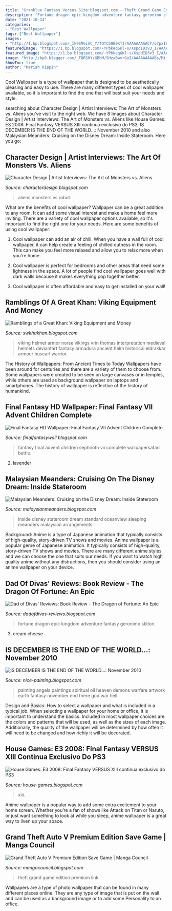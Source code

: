 ```yaml
---
title: "Granblue Fantasy Versus Site:blogspot.com - Theft Grand Game Edition Premium Link"
description: "Fortune dragon epic kingdom adventure fantasy geronimo stilton"
date: "2021-10-14"
categories:
- "Best Wallpaper"
tags: ["Best Wallpaper"]
images:
- "http://1.bp.blogspot.com/_Ik9SMeiAC_Y/TOfCb9E0KTI/AAAAAAAAACY/o7pxID9kMSk/s640/painting-of-angels-demons-w+%25282%2529.jpg"
featuredImage: "https://1.bp.blogspot.com/-YPbkeqGKl-s/XspdID3v3_I/AAAAAAAAH8U/cpnZHFAQPUolPIKbaTIz16R8EH7ix-ergCPcBGAYYCw/s1600/grand-theft-auto-v-save-game-3.jpg"
featured_image: "https://1.bp.blogspot.com/-YPbkeqGKl-s/XspdID3v3_I/AAAAAAAAH8U/cpnZHFAQPUolPIKbaTIz16R8EH7ix-ergCPcBGAYYCw/s1600/grand-theft-auto-v-save-game-3.jpg"
image: "http://bp0.blogger.com/_TQRSHYsGBhM/SHzxBwvrGoI/AAAAAAAAABs/MiftMoSAZp0/w1200-h630-p-k-no-nu/13_by_engelszorn.jpg"
ShowToc: true
author: "Mariah Rippin"
---
```



Cool Wallpaper is a type of wallpaper that is designed to be aesthetically pleasing and easy to use. There are many different types of cool wallpaper available, so it is important to find the one that will best suit your needs and style.

	

		
searching about Character Design | Artist Interviews: The Art of Monsters vs. Aliens you've visit to the right web. We have 8 Images about Character Design | Artist Interviews: The Art of Monsters vs. Aliens like House Games: E3 2008: Final Fantasy VERSUS XIII continua exclusivo do PS3, IS DECEMBER IS THE END OF THE WORLD...: November 2010 and also Malaysian Meanders: Cruising on the Disney Dream: Inside Stateroom. Here you go:
		
    
## Character Design | Artist Interviews: The Art Of Monsters Vs. Aliens

<img loading=lazy src="http://3.bp.blogspot.com/_IVz6eiQYukI/Sfc2fItlYcI/AAAAAAAAEIY/AFZGq5LzPQA/w1200-h630-p-k-no-nu/robot_sf.jpg" onerror="this.onerror=null;this.src='https://tse3.mm.bing.net/th?id=OIP.N16q06ky3i_iJLD8VvZ18AHaD4&amp;pid=15.1';" alt="Character Design | Artist Interviews: The Art of Monsters vs. Aliens">

_Source: characterdesign.blogspot.com_

>aliens monsters vs robot. 

	

What are the benefits of cool wallpaper?
Wallpaper can be a great addition to any room. It can add some visual interest and make a home feel more inviting. There are a variety of cool wallpaper options available, so it's important to find the right one for your needs. Here are some benefits of using cool wallpaper: 
1. Cool wallpaper can add an air of chill. When you have a wall full of cool wallpaper, it can help create a feeling of chilled outness in the room. This can make you feel more relaxed and allow you to relax more when you're home. 

2. Cool wallpaper is perfect for bedrooms and other areas that need some lightness in the space. A lot of people find cool wallpaper goes well with dark walls because it makes everything pop together better. 

3. Cool wallpaper is often affordable and easy to get installed on your wall!

    
## Ramblings Of A Great Khan: Viking Equipment And Money

<img loading=lazy src="http://1.bp.blogspot.com/-Ml2p1YxDv3I/UD2OvcajH_I/AAAAAAAADPM/Mexad2r50RI/s1600/Cool_Viking_Helmet.jpg" onerror="this.onerror=null;this.src='https://tse1.mm.bing.net/th?id=OIP.W59ch38_iUkxWQlhYorxiAHaLJ&amp;pid=15.1';" alt="Ramblings of a Great Khan: Viking Equipment and Money">

_Source: swkhakhan.blogspot.com_

>viking helmet armor norse vikings vrin thomas interpretation medieval helmets deviantart fantasy armadura ancient helm historical eldrakkar armour huscarl warrior. 

	

The History of Wallpapers: From Ancient Times to Today
Wallpapers have been around for centuries and there are a variety of them to choose from. Some wallpapers were created to be seen on large canvases or in temples, while others are used as background wallpaper on laptops and smartphones. The history of wallpaper is reflective of the history of humankind.

    
## Final Fantasy HD Wallpaper: Final Fantasy VII Advent Children Complete

<img loading=lazy src="https://4.bp.blogspot.com/-I6P3hFWT3eI/Tp5dtVZ-7pI/AAAAAAAAAy4/IRyUOX-mYP8/s1600/FINALFANTASYVIIADVENTCHILDRENCOMPLETE_198.jpg" onerror="this.onerror=null;this.src='https://tse1.mm.bing.net/th?id=OIP.tYnBVB-yVQgIAani_SDnSgHaEK&amp;pid=15.1';" alt="Final Fantasy HD Wallpaper: Final Fantasy VII Advent Children Complete">

_Source: finalfantasywall.blogspot.com_

>fantasy final advent children sephiroth vii complete wallpapersafari battle. 

	

2. lavender 

    
## Malaysian Meanders: Cruising On The Disney Dream: Inside Stateroom

<img loading=lazy src="https://4.bp.blogspot.com/-ZMoM5wzVLec/VhVs2XbZyBI/AAAAAAAAJog/-m4GwjlBs7I/s1600/Disney%2B2015%2B106_mm.JPG" onerror="this.onerror=null;this.src='https://tse1.mm.bing.net/th?id=OIP.f89ubb3LREKMSUchEuD9fAHaFj&amp;pid=15.1';" alt="Malaysian Meanders: Cruising on the Disney Dream: Inside Stateroom">

_Source: malaysianmeanders.blogspot.com_

>inside disney stateroom dream standard oceanview sleeping meanders malaysian arrangements. 

	

Background: Anime is a type of Japanese animation that typically consists of high-quality, story-driven TV shows and movies.
Anime wallpaper is a popular genre of Japanese animation. It typically consists of high-quality, story-driven TV shows and movies. There are many different anime styles and we can choose the one that suits our needs. If you want to watch high quality anime without any distractions, then you should consider using an anime wallpaper on your device.

    
## Dad Of Divas&#039; Reviews: Book Review - The Dragon Of Fortune: An Epic

<img loading=lazy src="https://2.bp.blogspot.com/-nORQTPdpwSg/WXJoLZuHAEI/AAAAAAAAvbk/kYfd4e7NfxsSBW4V61PNnfDYigl92-JsQCLcBGAs/s1600/fortune.jpg" onerror="this.onerror=null;this.src='https://tse3.mm.bing.net/th?id=OIP.RTqyKiORdIMdgwdwSXxRewHaLB&amp;pid=15.1';" alt="Dad of Divas&#039; Reviews: Book Review - The Dragon of Fortune: An Epic">

_Source: dadofdivas-reviews.blogspot.com_

>fortune dragon epic kingdom adventure fantasy geronimo stilton. 

	

3. cream cheese 

    
## IS DECEMBER IS THE END OF THE WORLD...: November 2010

<img loading=lazy src="http://1.bp.blogspot.com/_Ik9SMeiAC_Y/TOfCb9E0KTI/AAAAAAAAACY/o7pxID9kMSk/s640/painting-of-angels-demons-w+%25282%2529.jpg" onerror="this.onerror=null;this.src='https://tse2.mm.bing.net/th?id=OIP.odrmE3IBtg40oX41RJ8eywAAAA&amp;pid=15.1';" alt="IS DECEMBER IS THE END OF THE WORLD...: November 2010">

_Source: nice-painting.blogspot.com_

>painting angels paintings spiritual oil heaven demons warfare artwork earth fantasy november end there god war hell. 

	

Design and Basics: How to select a wallpaper and what is included in a typical job.
When selecting a wallpaper for your home or office, it is important to understand the basics. Included in most wallpaper choices are the colors and patterns that will be used, as well as the sizes of each image. Additionally, the quality of the wallpaper will be determined by how often it will need to be changed and how richly it will be decorated.

    
## House Games: E3 2008: Final Fantasy VERSUS XIII Continua Exclusivo Do PS3

<img loading=lazy src="http://bp0.blogger.com/_TQRSHYsGBhM/SHzxBwvrGoI/AAAAAAAAABs/MiftMoSAZp0/w1200-h630-p-k-no-nu/13_by_engelszorn.jpg" onerror="this.onerror=null;this.src='https://tse4.mm.bing.net/th?id=OIP.7rWoezsnM5W93wtpbwUbkwHaF1&amp;pid=15.1';" alt="House Games: E3 2008: Final Fantasy VERSUS XIII continua exclusivo do PS3">

_Source: house-games.blogspot.com_

>xiii. 

	

Anime wallpaper is a popular way to add some extra excitement to your home screen. Whether you’re a fan of shows like Attack on Titan or Naruto, or just want something to look at while you sleep, anime wallpaper is a great way to liven up your space.

    
## Grand Theft Auto V Premium Edition Save Game | Manga Council

<img loading=lazy src="https://1.bp.blogspot.com/-YPbkeqGKl-s/XspdID3v3_I/AAAAAAAAH8U/cpnZHFAQPUolPIKbaTIz16R8EH7ix-ergCPcBGAYYCw/s1600/grand-theft-auto-v-save-game-3.jpg" onerror="this.onerror=null;this.src='https://tse3.mm.bing.net/th?id=OIP.G3ZkckJ4EWyDpmNVSSP1OAHaEK&amp;pid=15.1';" alt="Grand Theft Auto V Premium Edition Save Game | Manga Council">

_Source: mangacouncil.blogspot.com_

>theft grand game edition premium link. 

	



Wallpapers are a type of photo wallpaper that can be found in many different places online. They are any type of image that is put on the wall and can be used as a background image or to add some Personality to an office.

